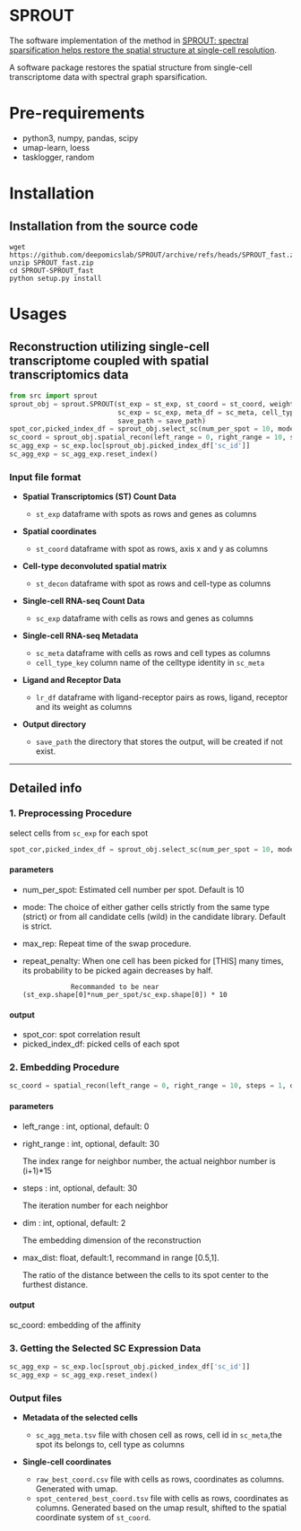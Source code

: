 # SPROUT
The software implementation of the method in 
[SPROUT: spectral sparsification helps restore the spatial structure at single-cell resolution](https://academic.oup.com/nargab/article/4/3/lqac069/6700709).

A software package restores the spatial structure from single-cell transcriptome data with spectral graph sparsification.

# Pre-requirements
* python3, numpy, pandas, scipy
* umap-learn, loess
* tasklogger, random
# Installation
## Installation from the source code
```shell
wget https://github.com/deepomicslab/SPROUT/archive/refs/heads/SPROUT_fast.zip
unzip SPROUT_fast.zip
cd SPROUT-SPROUT_fast
python setup.py install
```
# Usages
## Reconstruction utilizing single-cell transcriptome coupled with spatial transcriptomics data
```python
from src import sprout
sprout_obj = sprout.SPROUT(st_exp = st_exp, st_coord = st_coord, weight = st_decon, 
                           sc_exp = sc_exp, meta_df = sc_meta, cell_type_key = 'celltype',lr_df = lr_df, 
                           save_path = save_path)
spot_cor,picked_index_df = sprout_obj.select_sc(num_per_spot = 10, mode = 'strict', max_rep = 1, repeat_penalty = 10)
sc_coord = sprout_obj.spatial_recon(left_range = 0, right_range = 10, steps = 1, dim = 2,max_dist = 1)
sc_agg_exp = sc_exp.loc[sprout_obj.picked_index_df['sc_id']]
sc_agg_exp = sc_agg_exp.reset_index()
```
### Input file format
* **Spatial Transcriptomics (ST) Count Data**
  * `st_exp` dataframe with spots as rows and genes as columns
 
* **Spatial coordinates**
  * `st_coord` dataframe with spot as rows, axis x and y as columns 

* **Cell-type deconvoluted spatial matrix**
  * `st_decon` dataframe with spot as rows and cell-type as columns


* **Single-cell RNA-seq Count Data**
  * `sc_exp` dataframe with cells as rows and genes as columns

* **Single-cell RNA-seq Metadata**
  * `sc_meta` dataframe with cells as rows and cell types as columns
  * `cell_type_key` column name of the celltype identity in `sc_meta`

* **Ligand and Receptor Data**
  * `lr_df` dataframe with ligand-receptor pairs as rows, ligand, receptor and its weight as columns

* **Output directory**
  * `save_path` the directory that stores the output, will be created if not exist.
***
## Detailed info
### 1. Preprocessing Procedure
select cells from `sc_exp` for each spot
```python
spot_cor,picked_index_df = sprout_obj.select_sc(num_per_spot = 10, mode = 'strict', max_rep = 1, repeat_penalty = 10)
```
#### parameters
*  num_per_spot: Estimated cell number per spot. Default is 10

*  mode: The choice of either gather cells strictly from the same type (strict) or from all candidate cells (wild) in the candidate library. Default is strict.

*  max_rep: Repeat time of the swap procedure.

*  repeat_penalty: When one cell has been picked for [THIS] many times, its probability to be picked again decreases by half.

                   Recommanded to be near   (st_exp.shape[0]*num_per_spot/sc_exp.shape[0]) * 10
                   
#### output
* spot_cor: spot correlation result
* picked_index_df: picked cells of each spot
### 2. Embedding Procedure
```python
sc_coord = spatial_recon(left_range = 0, right_range = 10, steps = 1, dim = 2,max_dist = 1)
```  
#### parameters
* left_range : int, optional, default: 0

* right_range : int, optional, default: 30

    The index range for neighbor number, the actual neighbor number is (i+1)*15
    
* steps : int, optional, default: 30

    The iteration number for each neighbor

* dim : int, optional, default: 2

    The embedding dimension of the reconstruction
    
* max_dist: float, default:1, recommand in range [0.5,1]. 

    The ratio of the distance between the cells to its spot center to the furthest distance.
#### output
sc_coord: embedding of the affinity
### 3. Getting the Selected SC Expression Data
```python
sc_agg_exp = sc_exp.loc[sprout_obj.picked_index_df['sc_id']]
sc_agg_exp = sc_agg_exp.reset_index()
```
### Output files
* **Metadata of the selected cells**
  * `sc_agg_meta.tsv`  file with chosen cell as rows, cell id in `sc_meta`,the spot its belongs to, cell type as columns 
 
* **Single-cell coordinates**
  * `raw_best_coord.csv` file with cells as rows, coordinates as columns. Generated with umap.
  * `spot_centered_best_coord.tsv` file with cells as rows, coordinates as columns. Generated based on the umap result, shifted to the spatial coordinate system of `st_coord`.
